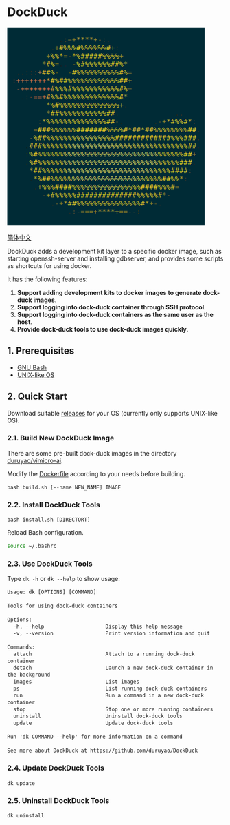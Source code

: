 # DockDuck

![img/duck-logo.png](img/duck-logo.png)

[简体中文](README_zh-CN.md)

DockDuck adds a development kit layer to a specific docker image, such as starting openssh-server and installing gdbserver, and provides some scripts as shortcuts for using docker.

It has the following features:

1) **Support adding development kits to docker images to generate dock-duck images**.
2) **Support logging into dock-duck container through SSH protocol**.
3) **Support logging into dock-duck containers as the same user as the host**.
4) **Provide dock-duck tools to use dock-duck images quickly**.

## 1. Prerequisites

- [GNU Bash](https://www.gnu.org/software/bash/)
- [UNIX-like OS](https://en.wikipedia.org/wiki/Unix-like)

## 2. Quick Start

Download suitable [releases](https://github.com/duruyao/DockDuck/releases) for your OS (currently only supports UNIX-like OS).

### 2.1. Build New DockDuck Image

There are some pre-built dock-duck images in the directory [duruyao/vimicro-ai](https://hub.docker.com/r/duruyao/vimicro-ai).

Modify the [Dockerfile](./Dockerfile) according to your needs before building.

```shell
bash build.sh [--name NEW_NAME] IMAGE
```

### 2.2. Install DockDuck Tools

```shell
bash install.sh [DIRECTORT]
```

Reload Bash configuration.

```bash
source ~/.bashrc
```

### 2.3. Use DockDuck Tools

Type `dk -h` or `dk --help` to show usage:

```shell
Usage: dk [OPTIONS] [COMMAND]

Tools for using dock-duck containers

Options:
  -h, --help                    Display this help message
  -v, --version                 Print version information and quit

Commands:
  attach                        Attach to a running dock-duck container
  detach                        Launch a new dock-duck container in the background
  images                        List images
  ps                            List running dock-duck containers
  run                           Run a command in a new dock-duck container
  stop                          Stop one or more running containers
  uninstall                     Uninstall dock-duck tools
  update                        Update dock-duck tools

Run 'dk COMMAND --help' for more information on a command

See more about DockDuck at https://github.com/duruyao/DockDuck

```

### 2.4. Update DockDuck Tools

```shell
dk update
```

### 2.5. Uninstall DockDuck Tools

```shell
dk uninstall
```
